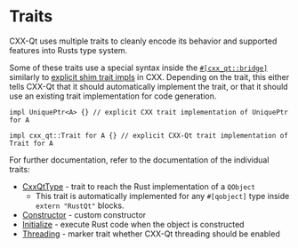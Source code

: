 <!--
SPDX-FileCopyrightText: 2023 Klarälvdalens Datakonsult AB, a KDAB Group company <info@kdab.com>
SPDX-FileContributor: Andrew Hayzen <andrew.hayzen@kdab.com>

SPDX-License-Identifier: MIT OR Apache-2.0
-->

# Traits

CXX-Qt uses multiple traits to cleanly encode its behavior and supported features into Rusts type system.

Some of these traits use a special syntax inside the [`#[cxx_qt::bridge]`](../bridge/index.md)
similarly to [explicit shim trait impls](https://cxx.rs/extern-c++.html#explicit-shim-trait-impls) in CXX.
Depending on the trait, this either tells CXX-Qt that it should automatically implement the trait, or that it should use an existing trait implementation for code generation.

```rust,ignore
impl UniquePtr<A> {} // explicit CXX trait implementation of UniquePtr for A

impl cxx_qt::Trait for A {} // explicit CXX-Qt trait implementation of Trait for A
```

For further documentation, refer to the documentation of the individual traits:

- [CxxQtType](https://docs.rs/cxx-qt/latest/cxx_qt/trait.CxxQtType.html) - trait to reach the Rust implementation of a `QObject`
  - This trait is automatically implemented for any `#[qobject]` type inside `extern "RustQt"` blocks.
- [Constructor](https://docs.rs/cxx-qt/latest/cxx_qt/trait.Constructor.html) - custom constructor
- [Initialize](https://docs.rs/cxx-qt/latest/cxx_qt/trait.Initialize.html) - execute Rust code when the object is constructed
- [Threading](https://docs.rs/cxx-qt/latest/cxx_qt/trait.Threading.html) - marker trait whether CXX-Qt threading should be enabled
